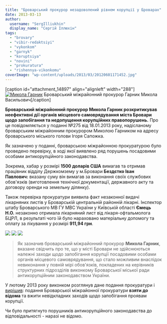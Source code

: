 ```yaml
---
title: "Броварський прокурор незадоволений рівнем корупції у Броварах"
date: 2013-03-13
author: 
  username: "SergIlliukhin"
  display_name: "Сергій Іллюхін"
tags: 
  - "brovary"
  - "vibir-redaktsiyi"
  - "vykonkom"
  - "garnyk"
  - "koruptsiya"
  - "novini"
  - "prokuratura"
  - "rishennya-vikonkomu"
coverImage: "wp-content/uploads/2013/03/20120601171452.jpg"
---
```


\[caption id="attachment\_14897" align="alignleft" width="288"\][![Микола Гарник](https://mpz.brovary.org/wp-content/uploads/2013/03/MVGarnyk.jpg "Броварський міжрайонний прокурор Гарник Микола Васильович")](https://mpz.brovary.org/wp-content/uploads/2013/03/MVGarnyk.jpg) Броварський міжрайонний прокурор Гарник Микола Васильович\[/caption\]

**Броварський міжрайонний прокурор Микола Гарник розкритикував неефективні дії органів місцевого самоврядування міста Бровари щодо запобігання та недопущення корупційних правопорушень.** Про це повідомляється у поданні №275 від 18.01.2013 року, надісланому броварським міжрайонним прокурором Миколою Гарником на адресу броварського міського голови Ігоря Сапожка.

Як зазначено у поданні, броварською міжрайонною прокуратурою було проведено перевірку, в ході якої виявлено ряд порушень посадовими особами антикорупційного законодавства.

Зокрема, хабар у розмірі **1500 доларів США** вимагав та отримав працівник відділу Держкомзему у м.Бровари **Бездєтко Іван Павлович:** вказану суму він вимагав за виконання своїх службових обов'язків (виготовлення технічної документації, державного акту та договору оренди на земельну ділянку).

Також перевірка прокуратури виявила факт незаконної видачі лікарняних листів у Броварській центральній районній лікарні. Інспектор штабу Броварського МВ ГУ МВС України у Київській області **Ємець Н.О.** незаконно отримала лікарняний лист від лікаря-офтальмолога БЦРЛ, в результаті чого їй було нараховано матеріальну допомогу та оплату за лікування у розмірі **911,94 грн**.

[![](https://mpz.brovary.org/wp-content/uploads/2013/03/p1.jpg)](https://mpz.brovary.org/wp-content/uploads/2013/03/p1.jpg) [![](https://mpz.brovary.org/wp-content/uploads/2013/03/p2.jpg)](https://mpz.brovary.org/wp-content/uploads/2013/03/p2.jpg) [![](https://mpz.brovary.org/wp-content/uploads/2013/03/p3.jpg)](https://mpz.brovary.org/wp-content/uploads/2013/03/p3.jpg)

> Як зазначив броварський міжрайонний прокурор **Микола Гарник**, вказане свідчить про те, що у місті Бровари не здійснюються належні заходи щодо запобігання корупції посадовими особами органів місцевого самоврядування, що стало можливим внаслідок невиконання у повній мірі обов'язків, покладених на керівників структурних підрозділів виконкому Броварської міської ради антикорупційним законодавством України.

У лютому 2013 року виконком розглянув дане подання прокуратури і [вирішив](http://docs.pravo-znaty.org.ua/p6739/12.02.2013/54): подання Броварської міжрайонної прокуратури **взяти до відома** та вжити невідкладних заходів щодо запобігання проявам корупції.

Чи було притягнуто порушників антикорупційного законодавства до відповідальності - наразі не відомо.

